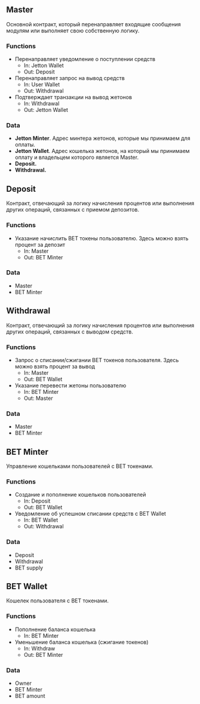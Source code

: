 ## Master

Основной контракт, который перенаправляет входящие сообщения модулям или выполняет свою собственную логику.

### Functions
- Перенаправляет уведомление о поступлении средств
	- In: Jetton Wallet
	- Out: Deposit
- Перенаправляет запрос на вывод средств
	- In: User Wallet
	- Out: Withdrawal
- Подтверждает транзакции на вывод жетонов
	- In: Withdrawal
	- Out: Jetton Wallet

### Data
- **Jetton Minter**. Адрес минтера жетонов, которые мы принимаем для оплаты.
- **Jetton Wallet**. Адрес кошелька жетонов, на который мы принимаем оплату и владельцем которого является Master.
- **Deposit.**
- **Withdrawal.**

## Deposit

Контракт, отвечающий за логику начисления процентов или выполнения других операций, связанных с приемом депозитов.

### Functions
- Указание начислить BET токены пользователю. Здесь можно взять процент за депозит
	- In: Master
	- Out: BET Minter

### Data
- Master
- BET Minter

## Withdrawal

 Контракт, отвечающий за логику начисления процентов или выполнения других операций, связанных с выводом средств.
 
### Functions
- Запрос о списании/сжигании BET токенов пользователя. Здесь можно взять процент за вывод
	- In: Master
	- Out: BET Wallet
- Указание перевести жетоны пользователю
	- In: BET Minter
	- Out: Master

### Data
- Master
- BET Minter

## BET Minter

Управление кошельками пользователей с BET токенами.

### Functions
- Создание и пополнение кошельков пользователей
	- In: Deposit
	- Out: BET Wallet
- Уведомление об успешном списании средств с BET Wallet
	- In: BET Wallet
	- Out: Withdrawal

### Data
- Deposit
- Withdrawal
- BET supply

## BET Wallet

Кошелек пользователя с BET токенами.

### Functions
- Пополнение баланса кошелька
	- In: BET Minter
- Уменьшение баланса кошелька (сжигание токенов)
	- In: Withdraw
	- Out: BET Minter

### Data
- Owner
- BET Minter
- BET amount